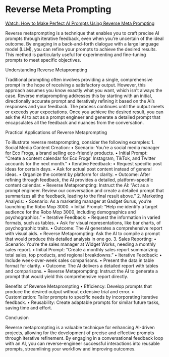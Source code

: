 # Reverse Meta Prompting

[Watch: How to Make Perfect AI Prompts Using Reverse Meta Prompting](https://www.youtube.com/watch?v=RT3ZoYRJwew)

Reverse metaprompting is a technique that enables you to craft precise AI prompts through iterative feedback, even when you’re uncertain of the ideal outcome. By engaging in a back-and-forth dialogue with a large language model (LLM), you can refine your prompts to achieve the desired results. This method is particularly useful for experimenting and fine-tuning prompts to meet specific objectives.

Understanding Reverse Metaprompting

Traditional prompting often involves providing a single, comprehensive prompt in the hope of receiving a satisfactory output. However, this approach assumes you know exactly what you want, which isn’t always the case. Reverse metaprompting addresses this by starting with an initial, directionally accurate prompt and iteratively refining it based on the AI’s responses and your feedback. The process continues until the output meets or exceeds your expectations. Once you achieve the desired result, you can ask the AI to act as a prompt engineer and generate a detailed prompt that encapsulates all the feedback and nuances from the conversation.

Practical Applications of Reverse Metaprompting

To illustrate reverse metaprompting, consider the following examples:
	1.	Social Media Content Creation:
	•	Scenario: You’re a social media manager for Eco Frogs, a brand selling eco-friendly products.
	•	Initial Prompt: “Create a content calendar for Eco Frogs’ Instagram, TikTok, and Twitter accounts for the next month.”
	•	Iterative Feedback:
	•	Request specific post ideas for certain days.
	•	Ask for actual post content instead of general ideas.
	•	Organize the content by platform for clarity.
	•	Outcome: After refining through feedback, the AI provides a detailed, platform-specific content calendar.
	•	Reverse Metaprompting: Instruct the AI: “Act as a prompt engineer. Review our conversation and create a detailed prompt that summarizes all the feedback, leading to the final result above.”
	2.	Marketing Analysis:
	•	Scenario: As a marketing manager at Gadget Gurus, you’re launching the Robo Mop 3000.
	•	Initial Prompt: “Help me identify a target audience for the Robo Mop 3000, including demographics and psychographics.”
	•	Iterative Feedback:
	•	Request the information in varied formats, such as tables.
	•	Ask for visual representations, like bar charts, of psychographic traits.
	•	Outcome: The AI generates a comprehensive report with visual aids.
	•	Reverse Metaprompting: Ask the AI to compile a prompt that would produce this detailed analysis in one go.
	3.	Sales Reporting:
	•	Scenario: You’re the sales manager at Widget Works, needing a monthly sales report.
	•	Initial Prompt: “Create a monthly sales report summarizing total sales, top products, and regional breakdowns.”
	•	Iterative Feedback:
	•	Include week-over-week sales comparisons.
	•	Present the data in table format for clarity.
	•	Outcome: The AI delivers a detailed report with tables and comparisons.
	•	Reverse Metaprompting: Instruct the AI to generate a prompt that would yield this comprehensive report directly.

Benefits of Reverse Metaprompting
	•	Efficiency: Develop prompts that produce the desired output without extensive trial and error.
	•	Customization: Tailor prompts to specific needs by incorporating iterative feedback.
	•	Reusability: Create adaptable prompts for similar future tasks, saving time and effort.

Conclusion

Reverse metaprompting is a valuable technique for enhancing AI-driven projects, allowing for the development of precise and effective prompts through iterative refinement. By engaging in a conversational feedback loop with an AI, you can reverse-engineer successful interactions into reusable prompts, streamlining your workflow and improving outcomes.

